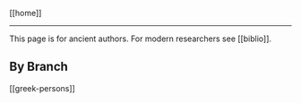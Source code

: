 [[home]]

---

This page is for ancient authors. For modern researchers see [[biblio]].

## By Branch
[[greek-persons]]